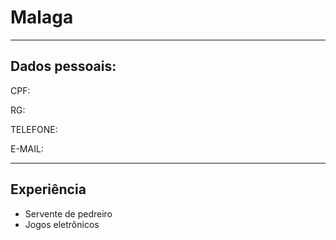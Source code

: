 # Malaga

---

## Dados pessoais: 

CPF:

RG:

TELEFONE:

E-MAIL:

---



## Experiência

- Servente de pedreiro
- Jogos eletrônicos
